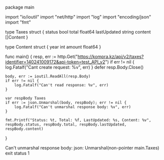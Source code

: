 package main

import "io/ioutil"
import "net/http"
import "log"
import "encoding/json"
import "fmt"

type Taxes struct {
	status      bool
	total       float64
	lastUpdated string
	content     []Content
}

type Content struct {
	year   int
	amount float64
}

func main() {
	resp, err := http.Get("https://kompra.kz/api/v2/taxes?identifier=140241009172&api-token=test_API_v2")
	if err != nil {
		log.Fatalf("Cant create request: %v", err)
	}
	defer resp.Body.Close()

	body, err := ioutil.ReadAll(resp.Body)
	if err != nil {
		log.Fatalf("Can't read response: %v", err)
	}

	var respBody Taxes
	if err := json.Unmarshal(body, respBody); err != nil {
		log.Fatalf("Can't unmarshal response body: %v", err)
	}

	fmt.Printf("Status: %t, Total: %f, LastUpdated: %s, Content: %v", respBody.status, respBody.total, respBody.lastUpdated, respBody.content)
}


Can't unmarshal response body: json: Unmarshal(non-pointer main.Taxes)
exit status 1
